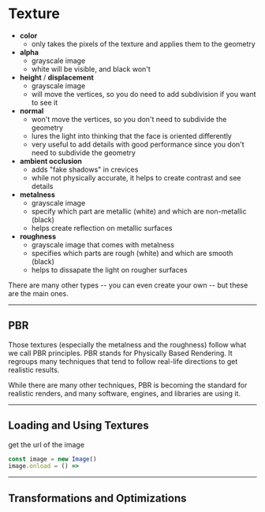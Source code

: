 # Texture

- **color**
  - only takes the pixels of the texture and applies them to the geometry
- **alpha**
  - grayscale image
  - white will be visible, and black won't
- **height** / **displacement**
  - grayscale image
  - will move the vertices, so you do need to add subdivision if you want to see it
- **normal**
  -  won't move the vertices, so you don't need to subdivide the geometry
  - lures the light into thinking that the face is oriented differently
  - very useful to add details with good performance since you don't need to subdivide the geometry
- **ambient occlusion**
  - adds "fake shadows" in crevices
  - while not physically accurate, it helps to create contrast and see details
- **metalness**
  - grayscale image
  - specify which part are metallic (white) and which are non-metallic (black)
  - helps create reflection on metallic surfaces
- **roughness**
  - grayscale image that comes with metalness
  - specifies which parts are rough (white) and which are smooth (black)
  - helps to dissapate the light on rougher surfaces

There are many other types -- you can even create your own -- but these are the main ones.

---

## PBR

Those textures (especially the metalness and the roughness) follow what we call PBR principles. PBR stands for Physically Based Rendering. It regroups many techniques that tend to follow real-life directions to get realistic results.

While there are many other techniques, PBR is becoming the standard for realistic renders, and many software, engines, and libraries are using it.

---

## Loading and Using Textures

get the url of the image

```javascript
const image = new Image()
image.onload = () =>
```

---

## Transformations and Optimizations